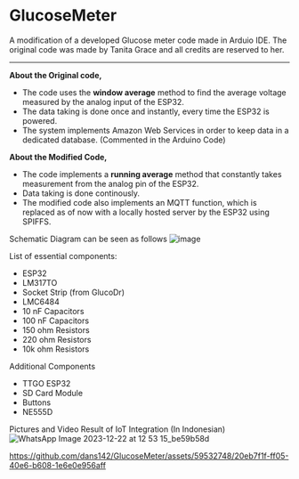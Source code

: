 # GlucoseMeter
A modification of a developed Glucose meter code made in Arduio IDE. 
The original code was made by Tanita Grace and all credits are reserved to her.

--------------------------------------------------------------------------------------------------------------------------------------------

**About the Original code,**
- The code uses the **window average** method to find the average voltage measured by the analog input of the ESP32. 
- The data taking is done once and instantly, every time the ESP32 is powered.
- The system implements Amazon Web Services in order to keep data in a dedicated database. (Commented in the Arduino Code)

**About the Modified Code,**
- The code implements a **running average** method that constantly takes measurement from the analog pin of the ESP32.
- Data taking is done continously.
- The modified code also implements an MQTT function, which is replaced as of now with a locally hosted server by the ESP32 using SPIFFS.

Schematic Diagram can be seen as follows
![image](https://github.com/dans142/GlucoseMeter/assets/59532748/76595511-be8f-4185-98a6-0ea17107390b)

List of essential components:
- ESP32
- LM317TO
- Socket Strip (from GlucoDr)
- LMC6484
- 10 nF Capacitors
- 100 nF Capacitors
- 150 ohm Resistors
- 220 ohm Resistors
- 10k ohm Resistors 

Additional Components
- TTGO ESP32
- SD Card Module
- Buttons
- NE555D

Pictures and Video Result of IoT Integration (In Indonesian)
![WhatsApp Image 2023-12-22 at 12 53 15_be59b58d](https://github.com/dans142/GlucoseMeter/assets/59532748/4483efc4-bdba-4524-8837-5cc99566e474)


https://github.com/dans142/GlucoseMeter/assets/59532748/20eb7f1f-ff05-40e6-b608-1e6e0e956aff



